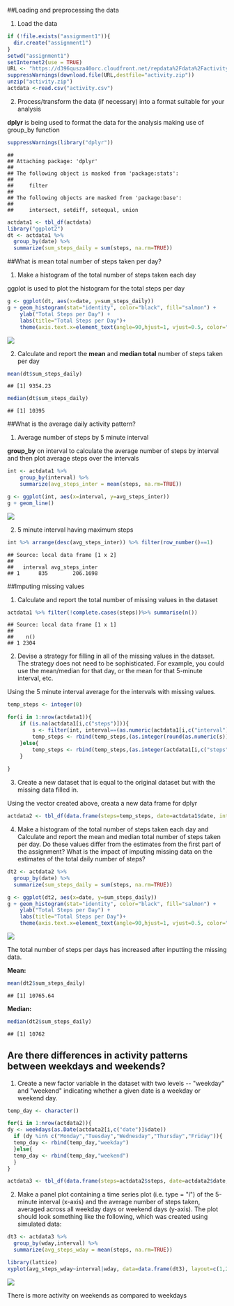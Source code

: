 ##Loading and preprocessing the data

1. Load the data



```r
if (!file.exists("assignment1")){
  dir.create("assignment1")
}
setwd("assignment1")
setInternet2(use = TRUE)
URL <- "https://d396qusza40orc.cloudfront.net/repdata%2Fdata%2Factivity.zip"
suppressWarnings(download.file(URL,destfile="activity.zip"))
unzip("activity.zip")
actdata <-read.csv("activity.csv")
```

2. Process/transform the data (if necessary) into a format suitable for your analysis

**dplyr** is being used to format the data for the analysis making use of group_by function   


```r
suppressWarnings(library("dplyr"))
```

```
## 
## Attaching package: 'dplyr'
## 
## The following object is masked from 'package:stats':
## 
##     filter
## 
## The following objects are masked from 'package:base':
## 
##     intersect, setdiff, setequal, union
```

```r
actdata1 <- tbl_df(actdata)
library("ggplot2")
dt <- actdata1 %>%
  group_by(date) %>%
  summarize(sum_steps_daily = sum(steps, na.rm=TRUE))
```

##What is mean total number of steps taken per day?

1. Make a histogram of the total number of steps taken each day

ggplot is used to plot the histogram for the total steps per day  


```r
g <- ggplot(dt, aes(x=date, y=sum_steps_daily))
g + geom_histogram(stat="identity", color="black", fill="salmon") +
    ylab("Total Steps per Day") +
    labs(title="Total Steps per Day")+
    theme(axis.text.x=element_text(angle=90,hjust=1, vjust=0.5, color="blue", size=8))
```

![](PA1_template_files/figure-html/unnamed-chunk-3-1.png) 

2. Calculate and report the **mean** and **median total** number of steps taken per day


```r
mean(dt$sum_steps_daily)
```

```
## [1] 9354.23
```

```r
median(dt$sum_steps_daily)
```

```
## [1] 10395
```

##What is the average daily activity pattern?

1. Average number of steps by 5 minute interval

**group_by** on interval to calculate the average number of steps by interval and then plot average steps over the intervals  


```r
int <- actdata1 %>%
    group_by(interval) %>%
    summarize(avg_steps_inter = mean(steps, na.rm=TRUE))

g <- ggplot(int, aes(x=interval, y=avg_steps_inter))
g + geom_line()
```

![](PA1_template_files/figure-html/unnamed-chunk-5-1.png) 

2. 5 minute interval having maximum steps


```r
int %>% arrange(desc(avg_steps_inter)) %>% filter(row_number()==1)
```

```
## Source: local data frame [1 x 2]
## 
##   interval avg_steps_inter
## 1      835        206.1698
```

##Imputing missing values

1. Calculate and report the total number of missing values in the dataset


```r
actdata1 %>% filter(!complete.cases(steps))%>% summarise(n())
```

```
## Source: local data frame [1 x 1]
## 
##    n()
## 1 2304
```

2. Devise a strategy for filling in all of the missing values in the dataset. The strategy does not need to be sophisticated. For example, you could use the mean/median for that day, or the mean for that 5-minute interval, etc.


Using the 5 minute interval average for the intervals with missing values.


```r
temp_steps <- integer(0)

for(i in 1:nrow(actdata1)){
    if (is.na(actdata1[i,c("steps")])){
        s <- filter(int, interval==(as.numeric(actdata1[i,c("interval")]))) %>% select(avg_steps_inter)
        temp_steps <- rbind(temp_steps,(as.integer(round(as.numeric(s)))))
    }else{
        temp_steps <- rbind(temp_steps,(as.integer(actdata1[i,c("steps")]) ))
    }
        
}
```

3. Create a new dataset that is equal to the original dataset but with the missing data filled in.

Using the vector created above, creata a new data frame for dplyr


```r
actdata2 <- tbl_df(data.frame(steps=temp_steps, date=actdata1$date, interval=actdata1$interval))
```

4. Make a histogram of the total number of steps taken each day and Calculate and report the mean and median total number of steps taken per day. Do these values differ from the estimates from the first part of the assignment? What is the impact of imputing missing data on the estimates of the total daily number of steps?


```r
dt2 <- actdata2 %>%
  group_by(date) %>%
  summarize(sum_steps_daily = sum(steps, na.rm=TRUE))

g <- ggplot(dt2, aes(x=date, y=sum_steps_daily))
g + geom_histogram(stat="identity", color="black", fill="salmon") +
    ylab("Total Steps per Day") +
    labs(title="Total Steps per Day")+
    theme(axis.text.x=element_text(angle=90,hjust=1, vjust=0.5, color="blue", size=8))
```

![](PA1_template_files/figure-html/unnamed-chunk-10-1.png) 

The total number of steps per days has increased after inputting the missing data.

**Mean:**

```r
mean(dt2$sum_steps_daily)
```

```
## [1] 10765.64
```

**Median:**

```r
median(dt2$sum_steps_daily)
```

```
## [1] 10762
```


## Are there differences in activity patterns between weekdays and weekends?

1. Create a new factor variable in the dataset with two levels -- "weekday" and "weekend" indicating whether a given date is a weekday or weekend day.


```r
temp_day <- character()

for(i in 1:nrow(actdata2)){
dy <- weekdays(as.Date(actdata2[i,c("date")]$date))
  if (dy %in% c("Monday","Tuesday","Wednesday","Thursday","Friday")){
  temp_day <- rbind(temp_day,"weekday")
  }else{
  temp_day <- rbind(temp_day,"weekend")
  }
}

actdata3 <- tbl_df(data.frame(steps=actdata2$steps, date=actdata2$date, interval=actdata2$interval, wday =factor(temp_day) ))
```


2. Make a panel plot containing a time series plot (i.e. type = "l") of the 5-minute interval (x-axis) and the average number of steps taken, averaged across all weekday days or weekend days (y-axis). The plot should look something like the following, which was created using simulated data:


```r
dt3 <- actdata3 %>%
  group_by(wday,interval) %>%
  summarize(avg_steps_wday = mean(steps, na.rm=TRUE))

library(lattice)
xyplot(avg_steps_wday~interval|wday, data=data.frame(dt3), layout=c(1,2),type="l")
```

![](PA1_template_files/figure-html/unnamed-chunk-14-1.png) 

There is more activity on weekends as compared to weekdays

